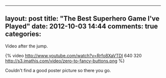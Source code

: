 
---
layout: post
title: "The Best Superhero Game I've Played"
date: 2012-10-03 14:44
comments: true
categories: 
---
Video after the jump.

<!-- more -->

{% video http://www.youtube.com/watch?v=Rrfo8XaVTDI 640 320 http://s3.imathis.com/video/zero-to-fancy-buttons.png %}

Couldn't find a good poster picture so there you go.